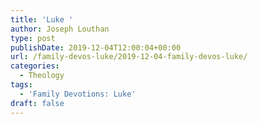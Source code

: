 ```yaml
---
title: 'Luke '
author: Joseph Louthan
type: post
publishDate: 2019-12-04T12:00:04+00:00
url: /family-devos-luke/2019-12-04-family-devos-luke/
categories:
  - Theology
tags:
  - 'Family Devotions: Luke'
draft: false
---
```


